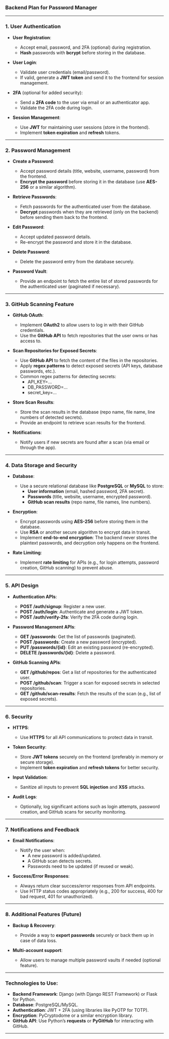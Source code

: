 ### **Backend Plan for Password Manager**

---

### **1. User Authentication**
- **User Registration**:  
  - Accept email, password, and 2FA (optional) during registration.
  - **Hash** passwords with **bcrypt** before storing in the database.
  
- **User Login**:
  - Validate user credentials (email/password).
  - If valid, generate a **JWT token** and send it to the frontend for session management.
  
- **2FA** (optional for added security):
  - Send a **2FA code** to the user via email or an authenticator app.
  - Validate the 2FA code during login.
  
- **Session Management**:  
  - Use **JWT** for maintaining user sessions (store in the frontend).
  - Implement **token expiration** and **refresh** tokens.

---

### **2. Password Management**
- **Create a Password**:  
  - Accept password details (title, website, username, password) from the frontend.
  - **Encrypt the password** before storing it in the database (use **AES-256** or a similar algorithm).
  
- **Retrieve Passwords**:  
  - Fetch passwords for the authenticated user from the database.
  - **Decrypt** passwords when they are retrieved (only on the backend) before sending them back to the frontend.

- **Edit Password**:  
  - Accept updated password details.
  - Re-encrypt the password and store it in the database.
  
- **Delete Password**:  
  - Delete the password entry from the database securely.

- **Password Vault**:  
  - Provide an endpoint to fetch the entire list of stored passwords for the authenticated user (paginated if necessary).

---

### **3. GitHub Scanning Feature**
- **GitHub OAuth**:  
  - Implement **OAuth2** to allow users to log in with their GitHub credentials.
  - Use the **GitHub API** to fetch repositories that the user owns or has access to.

- **Scan Repositories for Exposed Secrets**:  
  - Use **GitHub API** to fetch the content of the files in the repositories.
  - Apply **regex patterns** to detect exposed secrets (API keys, database passwords, etc.).
  - Common regex patterns for detecting secrets:
    - API_KEY=...
    - DB_PASSWORD=...
    - secret_key=...
  
- **Store Scan Results**:  
  - Store the scan results in the database (repo name, file name, line numbers of detected secrets).
  - Provide an endpoint to retrieve scan results for the frontend.

- **Notifications**:  
  - Notify users if new secrets are found after a scan (via email or through the app).

---

### **4. Data Storage and Security**
- **Database**:  
  - Use a secure relational database like **PostgreSQL** or **MySQL** to store:
    - **User information** (email, hashed password, 2FA secret).
    - **Passwords** (title, website, username, encrypted password).
    - **GitHub scan results** (repo name, file names, line numbers).
  
- **Encryption**:  
  - Encrypt passwords using **AES-256** before storing them in the database.
  - Use **RSA** or another secure algorithm to encrypt data in transit.
  - Implement **end-to-end encryption**: The backend never stores the plaintext passwords, and decryption only happens on the frontend.

- **Rate Limiting**:  
  - Implement **rate limiting** for APIs (e.g., for login attempts, password creation, GitHub scanning) to prevent abuse.

---

### **5. API Design**
- **Authentication APIs**:
  - **POST /auth/signup**: Register a new user.
  - **POST /auth/login**: Authenticate and generate a JWT token.
  - **POST /auth/verify-2fa**: Verify the 2FA code during login.
  
- **Password Management APIs**:
  - **GET /passwords**: Get the list of passwords (paginated).
  - **POST /passwords**: Create a new password (encrypted).
  - **PUT /passwords/{id}**: Edit an existing password (re-encrypted).
  - **DELETE /passwords/{id}**: Delete a password.

- **GitHub Scanning APIs**:
  - **GET /github/repos**: Get a list of repositories for the authenticated user.
  - **POST /github/scan**: Trigger a scan for exposed secrets in selected repositories.
  - **GET /github/scan-results**: Fetch the results of the scan (e.g., list of exposed secrets).

---

### **6. Security**
- **HTTPS**:  
  - Use **HTTPS** for all API communications to protect data in transit.

- **Token Security**:  
  - Store **JWT tokens** securely on the frontend (preferably in memory or secure storage).
  - Implement **token expiration** and **refresh tokens** for better security.

- **Input Validation**:  
  - Sanitize all inputs to prevent **SQL injection** and **XSS** attacks.

- **Audit Logs**:  
  - Optionally, log significant actions such as login attempts, password creation, and GitHub scans for security monitoring.

---

### **7. Notifications and Feedback**
- **Email Notifications**:  
  - Notify the user when:
    - A new password is added/updated.
    - A GitHub scan detects secrets.
    - Passwords need to be updated (if reused or weak).
  
- **Success/Error Responses**:  
  - Always return clear success/error responses from API endpoints.
  - Use HTTP status codes appropriately (e.g., 200 for success, 400 for bad request, 401 for unauthorized).

---

### **8. Additional Features (Future)**
- **Backup & Recovery**:  
  - Provide a way to **export passwords** securely or back them up in case of data loss.
  
- **Multi-account support**:  
  - Allow users to manage multiple password vaults if needed (optional feature).

---

### **Technologies to Use**:
- **Backend Framework**: Django (with Django REST Framework) or Flask for Python.
- **Database**: PostgreSQL/MySQL.
- **Authentication**: JWT + 2FA (using libraries like PyOTP for TOTP).
- **Encryption**: PyCryptodome or a similar encryption library.
- **GitHub API**: Use Python’s **requests** or **PyGitHub** for interacting with GitHub.

---

